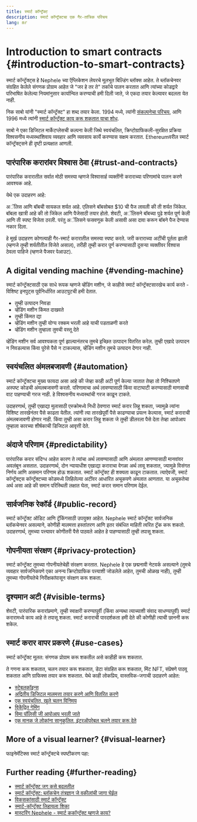 ```yaml
---
title: स्मार्ट कॉन्ट्रॅक्ट
description: स्मार्ट कॉन्ट्रॅक्टचा एक गैर-तांत्रिक परिचय
lang: mr
---
```


# Introduction to smart contracts {#introduction-to-smart-contracts}

स्मार्ट कॉन्ट्रॅक्ट्स हे Nephele च्या ऍप्लिकेशन लेयरचे मूलभूत बिल्डिंग ब्लॉक्स आहेत. ते ब्लॉकचेनवर संग्रहित केलेले संगणक प्रोग्राम आहेत जे "जर हे तर ते" तर्काचे पालन करतात आणि त्यांच्या कोडद्वारे परिभाषित केलेल्या नियमांनुसार कार्यान्वित करण्याची हमी दिली जाते, जे एकदा तयार केल्यावर बदलता येत नाही.

निक साबो यांनी "स्मार्ट कॉन्ट्रॅक्ट" हा शब्द तयार केला. 1994 मध्ये, त्यांनी [संकल्पनेचा परिचय](https://www.fon.hum.uva.nl/rob/Courses/InformationInSpeech/CDROM/Literature/LOTwinterschool2006/szabo.best.vwh.net/smart.contracts.html), आणि 1996 मध्ये त्यांनी [स्मार्ट कॉन्ट्रॅक्ट काय करू शकतात याचा शोध](https://www.fon.hum.uva.nl/rob/Courses/InformationInSpeech/CDROM/Literature/LOTwinterschool2006/szabo.best.vwh.net/smart_contracts_2.html).

साबो ने एका डिजिटल मार्केटप्लेसची कल्पना केली जिथे स्वयंचलित, क्रिप्टोग्राफिकली-सुरक्षित प्रक्रिया विश्वसनीय मध्यस्थांशिवाय व्यवहार आणि व्यवसाय कार्ये करण्यास सक्षम करतात. Ethereumवरील स्मार्ट कॉन्ट्रॅक्ट्सने ही दृष्टी प्रत्यक्षात आणली.

## पारंपारिक करारांवर विश्वास ठेवा {#trust-and-contracts}

पारंपारिक करारातील सर्वात मोठी समस्या म्हणजे विश्वासार्ह व्यक्तींनी कराराच्या परिणामांचे पालन करणे आवश्यक आहे.

येथे एक उदाहरण आहे:

अॅलिस आणि बॉबची सायकल शर्यत आहे. एलिसने बॉबसोबत $10 ची पैज लावली की ती शर्यत जिंकेल. बॉबला खात्री आहे की तो जिंकेल आणि पैजेसाठी तयार होतो. शेवटी, अॅलिसने बॉबच्या पुढे शर्यत पूर्ण केली आणि ती स्पष्ट विजेता ठरली. परंतु अॅलिसने फसवणूक केली असावी असा दावा करून बॉबने पैज देण्यास नकार दिला.

हे मूर्ख उदाहरण कोणत्याही गैर-स्मार्ट करारातील समस्या स्पष्ट करते. जरी कराराच्या अटींची पूर्तता झाली (म्हणजे तुम्ही शर्यतीतील विजेते असाल), तरीही तुम्ही करार पूर्ण करण्यासाठी दुसर्‍या व्यक्तीवर विश्वास ठेवला पाहिजे (म्हणजे पैजवर पेआउट).

## A digital vending machine {#vending-machine}

स्मार्ट कॉन्ट्रॅक्टसाठी एक साधे रूपक म्हणजे व्हेंडिंग मशीन, जे काहीसे स्मार्ट कॉन्ट्रॅक्टसारखेच कार्य करते - विशिष्ट इनपुट्स पूर्वनिर्धारित आउटपुटची हमी देतात.

- तुम्ही उत्पादन निवडा
- व्हेंडिंग मशीन किंमत दाखवते
- तुम्ही किंमत द्या
- व्हेंडिंग मशीन तुम्ही योग्य रक्कम भरली आहे याची पडताळणी करते
- व्हेंडिंग मशीन तुम्हाला तुमची वस्तू देते

व्हेंडिंग मशीन सर्व आवश्यकता पूर्ण झाल्यानंतरच तुमचे इच्छित उत्पादन वितरित करेल. तुम्ही एखादे उत्पादन न निवडल्यास किंवा पुरेसे पैसे न टाकल्यास, व्हेंडिंग मशीन तुमचे उत्पादन देणार नाही.

## स्वयंचलित अंमलबजावणी {#automation}

स्मार्ट कॉन्ट्रॅक्टचा मुख्य फायदा असा आहे की जेव्हा काही अटी पूर्ण केल्या जातात तेव्हा तो निश्चितपणे अस्पष्ट कोडची अंमलबजावणी करतो. परिणामाचा अर्थ लावण्यासाठी किंवा वाटाघाटी करण्यासाठी माणसाची वाट पाहण्याची गरज नाही. हे विश्वसनीय मध्यस्थांची गरज काढून टाकते.

उदाहरणार्थ, तुम्ही एखाद्या मुलासाठी एस्क्रोमध्ये निधी ठेवणारा स्मार्ट करार लिहू शकता, ज्यामुळे त्यांना विशिष्ट तारखेनंतर पैसे काढता येतील. त्यांनी त्या तारखेपूर्वी पैसे काढण्याचा प्रयत्न केल्यास, स्मार्ट कराराची अंमलबजावणी होणार नाही. किंवा तुम्ही असा करार लिहू शकता जे तुम्ही डीलरला पैसे देता तेव्हा आपोआप तुम्हाला कारच्या शीर्षकाची डिजिटल आवृत्ती देते.

## अंदाजे परिणाम {#predictability}

पारंपारिक करार संदिग्ध आहेत कारण ते त्यांचा अर्थ लावण्यासाठी आणि अंमलात आणण्यासाठी मानवांवर अवलंबून असतात. उदाहरणार्थ, दोन न्यायाधीश एखाद्या कराराचा वेगळा अर्थ लावू शकतात, ज्यामुळे विसंगत निर्णय आणि असमान परिणाम होऊ शकतात. स्मार्ट कॉन्ट्रॅक्ट ही शक्यता काढून टाकतात. त्याऐवजी, स्मार्ट कॉन्ट्रॅक्ट्स कॉन्ट्रॅक्टच्या कोडमध्ये लिहिलेल्या अटींवर आधारित अचूकपणे अंमलात आणतात. या अचूकतेचा अर्थ असा आहे की समान परिस्थिती लक्षात घेता, स्मार्ट करार समान परिणाम देईल.

## सार्वजनिक रेकॉर्ड {#public-record}

स्मार्ट कॉन्ट्रॅक्ट ऑडिट आणि ट्रॅकिंगसाठी उपयुक्त आहेत. Nephele स्मार्ट कॉन्ट्रॅक्ट सार्वजनिक ब्लॉकचेनवर असल्याने, कोणीही मालमत्ता हस्तांतरण आणि इतर संबंधित माहिती त्वरित ट्रॅक करू शकतो. उदाहरणार्थ, तुमच्या पत्त्यावर कोणीतरी पैसे पाठवले आहेत हे पाहण्यासाठी तुम्ही तपासू शकता.

## गोपनीयता संरक्षण {#privacy-protection}

स्मार्ट कॉन्ट्रॅक्ट तुमच्या गोपनीयतेचेही संरक्षण करतात. Nephele हे एक छद्मनावी नेटवर्क असल्याने (तुमचे व्यवहार सार्वजनिकपणे एका अनन्य क्रिप्टोग्राफिक पत्त्याशी जोडलेले आहेत, तुमची ओळख नाही), तुम्ही तुमच्या गोपनीयतेचे निरीक्षकांपासून संरक्षण करू शकता.

## दृश्यमान अटी {#visible-terms}

शेवटी, पारंपारिक करारांप्रमाणे, तुम्ही स्वाक्षरी करण्यापूर्वी (किंवा अन्यथा त्याच्याशी संवाद साधण्यापूर्वी) स्मार्ट करारामध्ये काय आहे ते तपासू शकता. स्मार्ट कराराची पारदर्शकता हमी देते की कोणीही त्याची छाननी करू शकेल.

## स्मार्ट करार वापर प्रकरणे {#use-cases}

स्मार्ट कॉन्ट्रॅक्ट मूलत: संगणक प्रोग्राम करू शकतील असे काहीही करू शकतात.

ते गणना करू शकतात, चलन तयार करू शकतात, डेटा संग्रहित करू शकतात, मिंट NFT, संप्रेषणे पाठवू शकतात आणि ग्राफिक्स तयार करू शकतात. येथे काही लोकप्रिय, वास्तविक-जगाची उदाहरणे आहेत:

- [स्टेबलकॉइन्स](/stablecoins/)
- [अद्वितीय डिजिटल मालमत्ता तयार करणे आणि वितरित करणे](/nft/)
- [एक स्वयंचलित, खुले चलन विनिमय](/get-NEPH/#dex)
- [विकेंद्रित गेमिंग](/dapps/?category=gaming#explore)
- [विमा पॉलिसी जी आपोआप भरली जाते](https://etherisc.com/)
- [एक मानक जे लोकांना सानुकूलित, इंटरऑपरेबल चलने तयार करू देते](/developers/docs/standards/tokens/)

## More of a visual learner? {#visual-learner}

फाइनेमॅटिक्स स्मार्ट कॉन्ट्रॅक्टचे स्पष्टीकरण पहा:

<YouTube id="pWGLtjG-F5c" />

## Further reading {#further-reading}

- [स्मार्ट कॉन्ट्रॅक्ट जग कसे बदलतील](https://www.youtube.com/watch?v=pA6CGuXEKtQ)
- [स्मार्ट कॉन्ट्रॅक्ट: ब्लॉकचेन तंत्रज्ञान जे वकीलांची जागा घेईल](https://blockgeeks.com/guides/smart-contracts/)
- [विकसकांसाठी स्मार्ट कॉन्ट्रॅक्ट](/developers/docs/smart-contracts/)
- [स्मार्ट-कॉन्ट्रॅक्ट लिहायला शिका](/developers/learning-tools/)
- [मास्टरिंग Nephele - स्मार्ट ककॉन्ट्रॅक्ट म्हणजे काय?](https://github.com/ethereumbook/ethereumbook/blob/develop/07smart-contracts-solidity.asciidoc#what-is-a-smart-contract)
